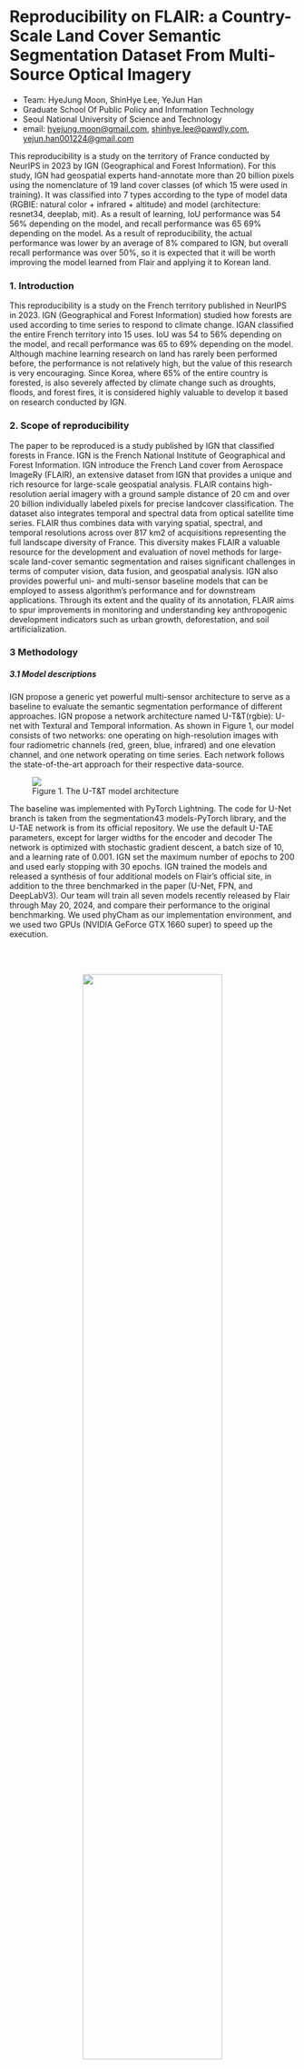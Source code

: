 <div align="left">


# Reproducibility on FLAIR: a Country-Scale Land Cover Semantic Segmentation Dataset From Multi-Source Optical Imagery

- Team: HyeJung Moon, ShinHye Lee, YeJun Han
- Graduate School Of Public Policy and Information Technology
- Seoul National University of Science and Technology
- email: hyejung.moon@gmail.com, shinhye.lee@pawdly.com, yejun.han001224@gmail.com

This reproducibility is a study on the territory of France conducted by NeurIPS in 2023 by IGN (Geographical and Forest Information). For this study, IGN had geospatial experts hand-annotate more than 20 billion pixels using the nomenclature of 19 land cover classes (of which 15 were used in training). It was classified into 7 types according to the type of model data (RGBIE: natural color + infrared + altitude) and model (architecture: resnet34, deeplab, mit). As a result of learning, IoU performance was 54 56% depending on the model, and recall performance was 65 69% depending on the model. As a result of reproducibility, the actual performance was lower by an average of 8% compared to IGN, but overall recall performance was over 50%, so it is expected that it will be worth improving the model learned from Flair and applying it to Korean land.

### 1. Introduction
This reproducibility is a study on the French territory published in NeurIPS in 2023. IGN (Geographical and Forest Information) studied how forests are used according to time series to respond to climate change. IGAN classified the entire French territory into 15 uses. IoU was 54 to 56% depending on the model, and recall performance was 65 to 69% depending on the model. Although machine learning research on land has rarely been performed before, the performance is not relatively high, but the value of this research is very encouraging. Since Korea, where 65% of the entire country is forested, is also severely affected by climate change such as droughts, floods, and forest fires, it is considered highly valuable to develop it based on research conducted by IGN.
<br>

### 2. Scope of reproducibility
The paper to be reproduced is a study published by IGN that classified forests in France. IGN is the French National Institute of Geographical and Forest Information. IGN introduce the French Land cover from Aerospace ImageRy (FLAIR), an extensive dataset from IGN that provides a unique and rich resource for large-scale geospatial analysis. FLAIR contains high-resolution aerial imagery with a ground sample distance of 20 cm and over 20 billion individually labeled pixels for precise landcover classification. The dataset also integrates temporal and spectral data from optical satellite time series. FLAIR thus combines data with varying spatial, spectral, and temporal resolutions across over 817 km2 of acquisitions representing the full landscape diversity of France. This diversity makes FLAIR a valuable resource for the development and evaluation of novel methods for large-scale land-cover semantic segmentation and raises significant challenges in terms of computer vision, data fusion, and geospatial analysis. IGN also provides powerful uni- and multi-sensor baseline models that can be employed to assess algorithm’s performance and for downstream applications. Through its extent and the quality of its annotation, FLAIR aims to spur improvements in monitoring and understanding key anthropogenic development indicators such as urban growth, deforestation, and soil artificialization.

### 3 Methodology
##### 3.1 Model descriptions
IGN propose a generic yet powerful multi-sensor architecture to serve as a baseline to evaluate the semantic segmentation
performance of different approaches. IGN propose a network architecture named U-T&T(rgbie): U-net with Textural
and Temporal information. As shown in Figure 1, our model consists of two networks: one operating on high-resolution
images with four radiometric channels (red, green, blue, infrared) and one elevation channel, and one network operating
on time series. Each network follows the state-of-the-art approach for their respective data-source.

<figure>
  <img
  src="[images/flair-1_spatiotemporal.png](https://github.com/MoonHyeJung/FLAIR/blob/main/images/model.png)">
  <figcaption>Figure 1. The U-T&T model architecture</figcaption>
</figure>


The baseline was implemented with PyTorch Lightning. The code for U-Net branch is taken from the segmentation43 models-PyTorch library, and the U-TAE network is from its official repository. We use the default U-TAE parameters,
except for larger widths for the encoder and decoder The network is optimized with stochastic gradient descent, a
batch size of 10, and a learning rate of 0.001. IGN set the maximum number of epochs to 200 and used early stopping
with 30 epochs. IGN trained the models and released a synthesis of four additional models on Flair’s official site, in
addition to the three benchmarked in the paper (U-Net, FPN, and DeepLabV3). Our team will train all seven models
recently released by Flair through May 20, 2024, and compare their performance to the original benchmarking. We
used phyCham as our implementation environment, and we used two GPUs (NVIDIA GeForce GTX 1660 super) to
speed up the execution.


<br>
<br>

<p align="center">
  <img width="70%" src="images/flair-1_patches.png">
  <br>
  <em>Example of input data (first three columns) and corresponding supervision masks (last column).</em>
</p>

```
flair_data = {
1   : ['building','#db0e9a'] ,
2   : ['pervious surface','#938e7b'],
3   : ['impervious surface','#f80c00'],
4   : ['bare soil','#a97101'],
5   : ['water','#1553ae'],
6   : ['coniferous','#194a26'],
7   : ['deciduous','#46e483'],
8   : ['brushwood','#f3a60d'],
9   : ['vineyard','#660082'],
10  : ['herbaceous vegetation','#55ff00'],
11  : ['agricultural land','#fff30d'],
12  : ['plowed land','#e4df7c'],
13  : ['swimming_pool','#3de6eb'],
14  : ['snow','#ffffff'],
15  : ['clear cut','#8ab3a0'],
16  : ['mixed','#6b714f'],
17  : ['ligneous','#c5dc42'],
18  : ['greenhouse','#9999ff'],
19  : ['other','#000000'],
}
```


<br>


## Baseline model 

A U-Net architecture with a pre-trained ResNet34 encoder from the pytorch segmentation models library is used for the baselines. The used architecture allows integration of patch-wise metadata information and employs commonly used image data augmentation techniques. It has about 24.4M parameters and it is implemented using the _segmentation-models-pytorch_ library. The results are evaluated with an Intersection Over Union (IoU) metric and a single mIoU is reported (see associated datapaper).

The _metadata_ strategy refers encoding metadata with a shallow MLP and concatenate this encoded information to the U-Net encoder output. The _augmentation_ strategy employs three typical geometrical augmentations (see associated datapaper).


Example of a semantic segmentation of an urban and coastal area in the D076 spatial
domain, obtained with the baseline trained model:


<p align="center">
  <img width="100%" src="images/flair-1_predicted.png">
  <br>
  <em>Example of a semantic segmentation result using the baseline model.</em>
</p>


<br>

## Pre-trained models

<b>Pre-trained models &#9889;</b> with different modalities and architectures are available as a IGNF's HuggingFace collection here : <a href="https://huggingface.co/collections/IGNF/flair-models-landcover-semantic-segmentation-65bb67415a5dbabc819a95de">huggingface.co/collections/IGNF/flair-models-landcover-semantic-segmentation</a> <br>
See datacards for more details about each model. 

<br>

## Lib usage 

<br><br>

### Installation :pushpin:

```bash
# it's recommended to install on a conda virtual env
conda create -n my_env_name -c conda-forge python=3.11.6
conda activate my_env_name
git clone git@github.com:IGNF/FLAIR-1.git
cd FLAIR-1*
pip install -e .
# if torch.cuda.is_available() returns False, do the following :
# pip install torch==2.0.0 --extra-index-url=https://download.pytorch.org/whl/cu117

```

<br><br>

### Tasks :mag_right:

This library comprises two main entry points:<br>

#### :file_folder: flair

The flair module is used for training, inference and metrics calculation at the patch level. To use this pipeline :

```bash
flair --conf=/my/conf/file.yaml
```
This will perform the tasks specified in the configuration file. If ‘train’ is enabled, it will train the model and save the trained model to the output folder. If ‘predict’ is enabled, it will load the trained model (or a specified checkpoint if ‘train’ is not enabled) and perform prediction on the test data. If ‘metrics’ is enabled, it will calculate the mean Intersection over Union (mIoU) and other IoU metrics for the predicted and ground truth masks.
A toy dataset (reduced size) is available to check that your installation and the information in the configuration file are correct.
Note: A notebook is available in the legacy-torch branch (which uses different libraries versions and structure) that was used during the challenge.

#### :file_folder: zone_detect
This module aims to infer a pre-trained model at a larger scale than individual patches. It allows overlapping inferences using a margin argument. Specifically, this module expects a single georeferenced TIFF file as input.

```bash
flair-detect --conf=/my/conf/file-detect.yaml
```

<br><br>

### Configuration for flair :page_facing_up:

The pipeline is configured using a YAML file (`flair-1-config.yaml`). The configuration file includes sections for data paths, tasks, model configuration, hyperparameters and computational resources.

`out_folder`: The path to the output folder where the results will be saved.<br>
`out_model_name`: The name of the output model.<br>
`train_csv`: Path to the CSV file containing paths to image-mask pairs for training.<br>
`val_csv`: Path to the CSV file containing paths to image-mask pairs for validation.<br>
`test_csv`: Path to the CSV file containing paths to image-mask pairs for testing.<br>
`ckpt_model_path`: The path to the checkpoint file of the model for prediction if train is disabled.<br>

`train`: If set to True, the model will be trained.<br>
`train_load_ckpt`: Initialize model with given weights.<br><br>
`predict`: If set to True, predictions will be made using the model.<br>
`metrics`: If set to True, metrics will be calculated.<br>
`delete_preds`: Remove prediction files after metrics calculation.<br><br>

`model_architecture`: The architecture of the model to be used (e.g., ‘unet’).<br>
`encoder_name`: The name of the encoder to be used in the model (e.g., ‘resnet34’).<br>
`use_augmentation`: If set to True, data augmentation will be applied during training.<br>

`use_metadata`: If set to True, metadata will be used. If other than the FLAIR dataset, see structure to be provided.<br>
`path_metadata_aerial`: The path to the aerial metadata JSON file.<br><br>

`channels`: The channels opened in your input images. Images are opened with rasterio which starts at 1 for the first channel.<br>
`seed`: The seed for random number generation to ensure reproducibility.<br><br>

`batch_size`: The batch size for training.<br>
`learning_rate`: The learning rate for training.<br>
`num_epochs`: The number of epochs for training.<br><br>

`use_weights`: If set to True, class weights will be used during training.<br>
`classes`: Dict of semantic classes with value in images as key and list [weight, classname] as value. See config file for an example.<br>

`norm_type`: Normalization to be applied: scaling (linear interpolation in the range [0,1]), custom (center-reduced with provided means and standard deviantions), without.<br>
`norm_means`: If custom, means for each input band.<br>
`norm_stds`: If custom standard deviation for each input band.<br><br>

`georeferencing_output`: If set to True, the output will be georeferenced.<br><br>

`accelerator`: The type of accelerator to use (‘gpu’ or ‘cpu’).<br>
`num_nodes`: The number of nodes to use for training.<br>
`gpus_per_node`: The number of GPUs to use per node for training.<br>
`strategy`: The strategy to use for distributed training (‘auto’,‘ddp’,...).<br>
`num_workers`: The number of workers to use for data loading.<br><br>

`cp_csv_and_conf_to_output`: Makes a copy of paths csv and config file to the output directory.<br>
`enable_progress_bar`: If set to True, a progress bar will be displayed during training and inference.<br>
`progress_rate`: The rate at which progress will be displayed.<br>

<br><br>

### Configuration for zone_detect :page_facing_up:

The pipeline is configured using a YAML file (`flair-1-config-detect.yaml`).

`output_path`: path to output result.<br>
`output_name`: name of resulting raster.<br><br>

`input_img_path` : path to georeferenced raster.<br>
`bands` : bands to be used in your raster file.<br><br>

`img_pixels_detection` : size in pixels of infered patches, default is 512.<br>
`margin` : margin between patchs for overlapping detection. 128 by exemple means that every 128*resolution step, a patch center will be computed.<br>
`output_type` : type of output, can be "class_prob" for integer between 0 and 255 representing the output of the model or "argmax" which will output only one band with the index of the class.<br>
`n_classes` : number of classes.<br><br>

`model_weights` : path to your model weights or checkpoint.<br>
`batch_size` : size of batch in dataloader, default is 2.<br> 
`use_gpu` : boolean, rather use gpu or cpu for inference, default is true.<br>
`model_name` : name of the model in pytorch segmentation models, default is 'unet'.<br>
`encoder_name` :  Name of the encoder from pytorch segmentation model, default is 'resnet34'.<br>
`num_worker` : number of worker used by dataloader, value should not be set at a higher value than 2 for linux because paved detection can have concurrency issues compared with traditional detection and set to 0 for mac and windows (gdal implementation's problem).<br><br>

`write_dataframe` : wether to write the dataframe of raster slicing to a file.<br><br>

`norm_type`: Normalization to be applied: scaling (linear interpolation in the range [0,1]) or custom (center-reduced with provided means and standard deviantions).<br>
`norm_means`: If custom, means for each input band.<br>
`norm_stds`: If custom standard deviation for each input band.<br><br>

<br><br>

## Leaderboard

| Model | mIoU 
------------ | ------------- 
| baseline U-Net (ResNet34) | 0.5443±0.0014
| baseline U-Net (ResNet34) + _metadata + augmentation_ | 0.5570±0.0027

If you want to submit a new entry, you can open a new issue.
<b> Results of the challenge will be reported soon! </b>

The baseline U-Net with ResNet34 backbone obtains the following confusion matrix: 


<p>
  <img width="50%" src="images/flair-1_heatmap.png">
  <br>
  <em>Baseline confusion matrix of the test dataset normalized by rows.</em>
</p>


## Reference
Please include a citation to the following article if you use the FLAIR #1 dataset:

```bibtex
@article{garioud2022flair1,
  doi = {10.13140/RG.2.2.30183.73128/1},
  url = {https://arxiv.org/pdf/2211.12979.pdf},
  author = {Garioud, Anatol and Peillet, Stéphane and Bookjans, Eva and Giordano, Sébastien and Wattrelos, Boris},
  title = {FLAIR #1: semantic segmentation and domain adaptation dataset},
  publisher = {arXiv},
  year = {2022}
}
```

## Acknowledgment
This work was performed using HPC/AI resources from
GENCI-IDRIS (Grant 2022-A0131013803).

## Dataset license

The "OPEN LICENCE 2.0/LICENCE OUVERTE" is a license created by the French government specifically for the purpose of facilitating the dissemination of open data by public administration. 
If you are looking for an English version of this license, you can find it on the official GitHub page at the [official github page](https://github.com/etalab/licence-ouverte).

As stated by the license :

### Applicable legislation

This licence is governed by French law.

### Compatibility of this licence

This licence has been designed to be compatible with any free licence that at least requires an acknowledgement of authorship, and specifically with the previous version of this licence as well as with the following licences: United Kingdom’s “Open Government Licence” (OGL), Creative Commons’ “Creative Commons Attribution” (CC-BY) and Open Knowledge Foundation’s “Open Data Commons Attribution” (ODC-BY).
